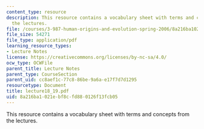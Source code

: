 ```yaml
---
content_type: resource
description: This resource contains a vocabulary sheet with terms and concepts from
  the lectures.
file: /courses/3-987-human-origins-and-evolution-spring-2006/8a216ba1021ebf8cfd880126f13fcb05_lecture18_19.pdf
file_size: 54271
file_type: application/pdf
learning_resource_types:
- Lecture Notes
license: https://creativecommons.org/licenses/by-nc-sa/4.0/
ocw_type: OCWFile
parent_title: Lecture Notes
parent_type: CourseSection
parent_uid: cc8aef1c-77c8-86be-9a6a-e17f7d7d1295
resourcetype: Document
title: lecture18_19.pdf
uid: 8a216ba1-021e-bf8c-fd88-0126f13fcb05
---
```

This resource contains a vocabulary sheet with terms and concepts from the lectures.
